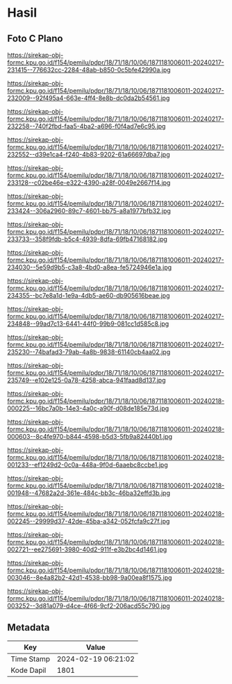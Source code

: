 # Hasil

## Foto C Plano

https://sirekap-obj-formc.kpu.go.id/f154/pemilu/pdpr/18/71/18/10/06/1871181006011-20240217-231415--776632cc-2284-48ab-b850-0c5bfe42990a.jpg

https://sirekap-obj-formc.kpu.go.id/f154/pemilu/pdpr/18/71/18/10/06/1871181006011-20240217-232009--92f495a4-663e-4ff4-8e8b-dc0da2b54561.jpg

https://sirekap-obj-formc.kpu.go.id/f154/pemilu/pdpr/18/71/18/10/06/1871181006011-20240217-232258--740f2fbd-faa5-4ba2-a696-f0f4ad7e6c95.jpg

https://sirekap-obj-formc.kpu.go.id/f154/pemilu/pdpr/18/71/18/10/06/1871181006011-20240217-232552--d39e1ca4-f240-4b83-9202-61a66697dba7.jpg

https://sirekap-obj-formc.kpu.go.id/f154/pemilu/pdpr/18/71/18/10/06/1871181006011-20240217-233128--c02be46e-e322-4390-a28f-0049e2667f14.jpg

https://sirekap-obj-formc.kpu.go.id/f154/pemilu/pdpr/18/71/18/10/06/1871181006011-20240217-233424--306a2960-89c7-4601-bb75-a8a1977bfb32.jpg

https://sirekap-obj-formc.kpu.go.id/f154/pemilu/pdpr/18/71/18/10/06/1871181006011-20240217-233733--358f9fdb-b5c4-4939-8dfa-69fb47168182.jpg

https://sirekap-obj-formc.kpu.go.id/f154/pemilu/pdpr/18/71/18/10/06/1871181006011-20240217-234030--5e59d9b5-c3a8-4bd0-a8ea-fe5724946e1a.jpg

https://sirekap-obj-formc.kpu.go.id/f154/pemilu/pdpr/18/71/18/10/06/1871181006011-20240217-234355--bc7e8a1d-1e9a-4db5-ae60-db905616beae.jpg

https://sirekap-obj-formc.kpu.go.id/f154/pemilu/pdpr/18/71/18/10/06/1871181006011-20240217-234848--99ad7c13-6441-44f0-99b9-081cc1d585c8.jpg

https://sirekap-obj-formc.kpu.go.id/f154/pemilu/pdpr/18/71/18/10/06/1871181006011-20240217-235230--74bafad3-79ab-4a8b-9838-61140cb4aa02.jpg

https://sirekap-obj-formc.kpu.go.id/f154/pemilu/pdpr/18/71/18/10/06/1871181006011-20240217-235749--e102e125-0a78-4258-abca-941faad8d137.jpg

https://sirekap-obj-formc.kpu.go.id/f154/pemilu/pdpr/18/71/18/10/06/1871181006011-20240218-000225--16bc7a0b-14e3-4a0c-a90f-d08de185e73d.jpg

https://sirekap-obj-formc.kpu.go.id/f154/pemilu/pdpr/18/71/18/10/06/1871181006011-20240218-000603--8c4fe970-b844-4598-b5d3-5fb9a82440b1.jpg

https://sirekap-obj-formc.kpu.go.id/f154/pemilu/pdpr/18/71/18/10/06/1871181006011-20240218-001233--ef1249d2-0c0a-448a-9f0d-6aaebc8ccbe1.jpg

https://sirekap-obj-formc.kpu.go.id/f154/pemilu/pdpr/18/71/18/10/06/1871181006011-20240218-001948--47682a2d-361e-484c-bb3c-46ba32effd3b.jpg

https://sirekap-obj-formc.kpu.go.id/f154/pemilu/pdpr/18/71/18/10/06/1871181006011-20240218-002245--29999d37-42de-45ba-a342-052fcfa9c27f.jpg

https://sirekap-obj-formc.kpu.go.id/f154/pemilu/pdpr/18/71/18/10/06/1871181006011-20240218-002721--ee275691-3980-40d2-911f-e3b2bc4d1461.jpg

https://sirekap-obj-formc.kpu.go.id/f154/pemilu/pdpr/18/71/18/10/06/1871181006011-20240218-003046--8e4a82b2-42d1-4538-bb98-9a00ea8f1575.jpg

https://sirekap-obj-formc.kpu.go.id/f154/pemilu/pdpr/18/71/18/10/06/1871181006011-20240218-003252--3d81a079-d4ce-4f66-9cf2-206acd55c790.jpg


## Metadata

| Key        | Value               |
| ---------- | ------------------- |
| Time Stamp | 2024-02-19 06:21:02 |
| Kode Dapil | 1801                |



